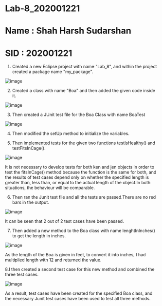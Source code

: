# Lab-8_202001221

# Name : Shah Harsh Sudarshan

# SID : 202001221


1. Created a new Eclipse project with name "Lab_8", and within the project created a package name "my_package".

![image](https://user-images.githubusercontent.com/84762507/233316958-2f4d0cf6-7312-43a0-a9f8-a0104aa3498d.png)

2. Created a class with name "Boa" and then added the given code inside it.

![image](https://user-images.githubusercontent.com/84762507/233319176-acf44214-a086-4a95-b06d-02f4b3861de8.png)

3. Then created a JUnit test file for the Boa Class with name BoaTest

![image](https://user-images.githubusercontent.com/84762507/233322793-a39d046f-ecaf-4f7d-ae8b-e04c6ae0f9d5.png)

4. Then modified the setUp method to initialize the variables.

5. Then implemented tests for the given two functions testIsHealthy() and testFitsInCage().

![image](https://user-images.githubusercontent.com/84762507/233327226-a6759c31-9926-405e-9ee7-cc144266de02.png)

It is not necessary to develop tests for both ken and jen objects in order to test the fitsInCage() method because the function is the same for both, and the results of test cases depend only on whether the specified length is greater than, less than, or equal to the actual length of the object.In both situations, the behaviour will be comparable.

6. Then ran the Junit test file and all the tests are passed.There are no red bars in the output.

![image](https://user-images.githubusercontent.com/84762507/233328519-116eaa5f-b4c1-4e83-90b4-0be98f4d471a.png)

It can be seen that 2 out of 2 test cases have been passed.

7. Then added a new method to the Boa class with name lenghtInInches() to get the length in inches. 

![image](https://user-images.githubusercontent.com/84762507/233330844-764e5f32-2e34-4800-ac4d-85c47bd27632.png)

As the length of the Boa is given in feet, to convert it into inches, I had multiplied length with 12 and returned the value.

8.I then created a second test case for this new method and combined the three test cases.

![image](https://user-images.githubusercontent.com/84762507/233332122-49ad0da9-c1c8-4455-a585-046961e4ccc8.png)

As a result, test cases have been created for the specified Boa class, and the necessary Junit test cases have been used to test all three methods.


